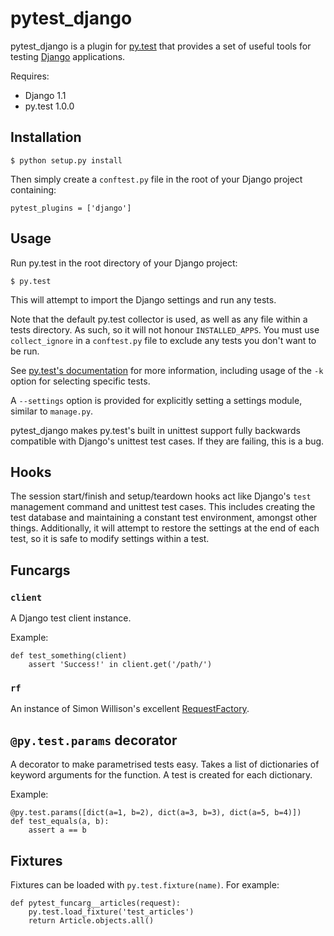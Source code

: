pytest_django
=============

pytest_django is a plugin for [py.test](http://pytest.org/) that provides a set of useful tools for testing [Django](http://www.djangoproject.com/) applications.

Requires:

  * Django 1.1
  * py.test 1.0.0

Installation
------------

    $ python setup.py install

Then simply create a `conftest.py` file in the root of your Django project 
containing:

    pytest_plugins = ['django']

Usage
-----

Run py.test in the root directory of your Django project:

    $ py.test

This will attempt to import the Django settings and run any tests.

Note that the default py.test collector is used, as well as any file within a 
tests directory. As such, so it will not honour `INSTALLED_APPS`. You must use 
`collect_ignore` in a `conftest.py` file to exclude any tests you don't want 
to be run.

See [py.test's documentation](http://pytest.org/) for more information, 
including usage of the `-k` option for selecting specific tests.

A `--settings` option is provided for explicitly setting a settings module, 
similar to `manage.py`.

pytest_django makes py.test's built in unittest support fully backwards 
compatible with Django's unittest test cases. If they are failing, this is a 
bug.

Hooks
-----

The session start/finish and setup/teardown hooks act like Django's `test` 
management command and unittest test cases. This includes creating the test 
database and maintaining a constant test environment, amongst other things. 
Additionally, it will attempt to restore the settings at the end of each test, 
so it is safe to modify settings within a test.

Funcargs
--------

### `client`

A Django test client instance.

Example:

    def test_something(client)
        assert 'Success!' in client.get('/path/')
        

### `rf`

An instance of Simon Willison's excellent 
[RequestFactory](http://www.djangosnippets.org/snippets/963/).

`@py.test.params` decorator
---------------------------

A decorator to make parametrised tests easy. Takes a list of dictionaries of 
keyword arguments for the function. A test is created for each dictionary.

Example:

    @py.test.params([dict(a=1, b=2), dict(a=3, b=3), dict(a=5, b=4)])  
    def test_equals(a, b):
        assert a == b

Fixtures
--------

Fixtures can be loaded with `py.test.fixture(name)`. For example:

    def pytest_funcarg__articles(request):
        py.test.load_fixture('test_articles')
        return Article.objects.all()

